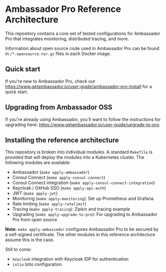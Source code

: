 # Ambassador Pro Reference Architecture

This repository contains a core set of tested configurations for Ambassador Pro that integrates monitoring, distributed tracing, and more. 

Information about open source code used in Ambassador Pro can be found in `/*.opensource.tar.gz` files in each Docker image.

## Quick start

If you're new to Ambassador Pro, check out https://www.getambassador.io/user-guide/ambassador-pro-install for a quick start.

## Upgrading from Ambassador OSS

If you're already using Ambassador, you'll want to follow the instructions for upgrading here: https://www.getambassador.io/user-guide/upgrade-to-pro.

## Installing the reference architecture

This repository is broken into individual modules. A standard `Makefile` is provided that will deploy the modules into a Kubernetes cluster. The following modules are available:


* Ambassador (`make apply-ambassador`)
* Consul Connect (`make apply-consul-connect`)
* Consul Connect integration (`make apply-consul-connect-integration`)
* Keycloak / GitHub SSO (`make apply-api-auth`)
* JWT (`make apply-jwt`)
* Monitoring (`make apply-monitoring`): Set up Prometheus and Grafana
* Rate limiting (`make apply-ratelimit`)
* Tracing (`make apply-tracing`): Zipkin and tracing example
* Upgrading (`make apply-upgrade-to-pro`): For upgrading to Ambassador Pro from open source

**Note:** `make apply-ambassador` configures Ambassador Pro to be secured by a self-signed certificate. The other modules in this reference architecture assume this is the case. 

Still to come:

   * `keycloak` integration with Keycloak IDP for authentication
   * `istio` Istio configuration

